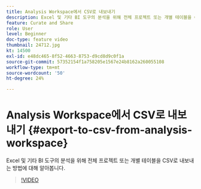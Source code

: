 ```yaml
---
title: Analysis Workspace에서 CSV로 내보내기
description: Excel 및 기타 BI 도구의 분석을 위해 전체 프로젝트 또는 개별 테이블을 CSV로 내보내는 방법에 대해 알아봅니다.
feature: Curate and Share
role: User
level: Beginner
doc-type: feature video
thumbnail: 24712.jpg
kt: 14500
exl-id: e48dc465-8f52-4663-8753-d9cd8d9c0f1a
source-git-commit: 57352154f1a758205e1567e24b8162a260055108
workflow-type: tm+mt
source-wordcount: '50'
ht-degree: 24%

---
```


# Analysis Workspace에서 CSV로 내보내기 {#export-to-csv-from-analysis-workspace}

Excel 및 기타 BI 도구의 분석을 위해 전체 프로젝트 또는 개별 테이블을 CSV로 내보내는 방법에 대해 알아봅니다.

>[!VIDEO](https://video.tv.adobe.com/v/3429879/?quality=12&learn=on&captions=kor)
